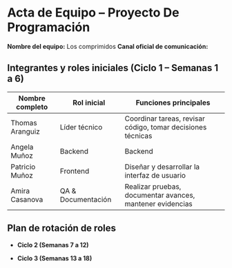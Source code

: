 # Acta de Equipo – Proyecto De Programación 

**Nombre del equipo:** Los comprimidos
**Canal oficial de comunicación:**   

## Integrantes y roles iniciales (Ciclo 1 – Semanas 1 a 6)

| Nombre completo         | Rol inicial         | Funciones principales |
|-------------------------|--------------------|-----------------------|
| Thomas Aranguiz          | Líder técnico       | Coordinar tareas, revisar código, tomar decisiones técnicas |
| Angela Muñoz         | Backend             | Backend |
| Patricio Muñoz         | Frontend            | Diseñar y desarrollar la interfaz de usuario |
| Amira Casanova         | QA & Documentación  | Realizar pruebas, documentar avances, mantener evidencias |

## Plan de rotación de roles

- **Ciclo 2 (Semanas 7 a 12)**  

- **Ciclo 3 (Semanas 13 a 18)**  
  
